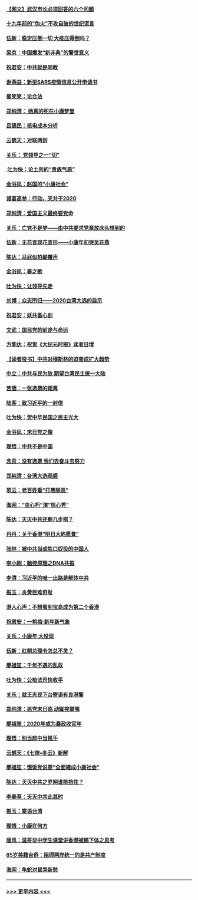 #### [【网文】武汉市长必须回答的六个问题](../pages/nsc993/n11813848.md?t=01230844) 
#### [十九年前的“伪火”不攻自破的世纪谎言](../pages/nsc993/n11813238.md?t=01230844) 
#### [伍新：稳定压倒一切 大疫压得倒吗？](../pages/nsc993/n11812634.md?t=01230844) 
#### [梁京：中国爆发“新非典”的警世意义](../pages/nsc993/n11812554.md?t=01230844) 
#### [祝君安：中共就是邪教](../pages/nsc993/n11812431.md?t=01230844) 
#### [谢燕益：新型SARS疫情信息公开申请书](../pages/nsc993/n11808840.md?t=01230844) 
#### [蜀笑笑：论合法](../pages/nsc993/n11808064.md?t=01230844) 
#### [郑纯清： 她真的死在小康梦里](../pages/nsc993/n11806623.md?t=01230844) 
#### [吕锡民：核电成本分析](../pages/nsc993/n11806284.md?t=01230844) 
#### [云鹤天：对联两则](../pages/nsc993/n11805957.md?t=01230844) 
#### [关乐： 党领导之一“切”](../pages/nsc993/n11804505.md?t=01230844) 
#### [ 吐为快：论土共的“贵族气质”](../pages/nsc993/n11804490.md?t=01230844) 
#### [金浴凤：赵国的“小康社会”](../pages/nsc993/n11804452.md?t=01230844) 
#### [诸葛高参：行动，灭共于2020](../pages/nsc993/n11804120.md?t=01230844) 
#### [郑纯清：爱国主义最终要党命](../pages/nsc993/n11802197.md?t=01230844) 
#### [关乐：亡党不是梦——由中共要求党章放床头想到的](../pages/nsc993/n11802156.md?t=01230844) 
#### [伍新：无花言现花言形——小康年初哭吴花燕](../pages/nsc993/n11800044.md?t=01230844) 
#### [陈达：马屁似拍颠覆声](../pages/nsc993/n11800010.md?t=01230844) 
#### [金浴凤：春之歌](../pages/nsc993/n11797687.md?t=01230844) 
#### [吐为快：让领导先走](../pages/nsc993/n11797512.md?t=01230844) 
#### [刘博：众志所归——2020台湾大选的启示](../pages/nsc993/n11796878.md?t=01230844) 
#### [祝君安：妖共畜心剖](../pages/nsc993/n11794273.md?t=01230844) 
#### [文武：国民党的前途与命运](../pages/nsc993/n11794198.md?t=01230844) 
#### [方能达：祝贺《大纪元时报》读者日增](../pages/nsc993/n11793807.md?t=01230844) 
#### [【读者投书】中共对穆斯林的迫害成扩大趋势](../pages/nsc993/n11791371.md?t=01230844) 
#### [中立：中共与民为敌 期望台湾民主统一大陆](../pages/nsc993/n11790392.md?t=01230844) 
#### [苦胆：一张选票的距离](../pages/nsc993/n11788914.md?t=01230844) 
#### [陆客：致习近平的一封信](../pages/nsc993/n11788867.md?t=01230844) 
#### [吐为快：贺中华民国之民主光大](../pages/nsc993/n11788618.md?t=01230844) 
#### [金浴凤：末日党之像](../pages/nsc993/n11787475.md?t=01230844) 
#### [理悟：中共不是中国](../pages/nsc993/n11787463.md?t=01230844) 
#### [念贲：没有选票  我们去奋斗去努力](../pages/nsc993/n11787398.md?t=01230844) 
#### [郑纯清：台湾大选观感](../pages/nsc993/n11786210.md?t=01230844) 
#### [项云：老百姓看“打黑除恶”](../pages/nsc993/n11785398.md?t=01230844) 
#### [海网：“空心朽”演“核心秀”](../pages/nsc993/n11783874.md?t=01230844) 
#### [陈达：天灭中共还剩几步棋？](../pages/nsc993/n11783719.md?t=01230844) 
#### [丹丹：关于香港“明日大屿愿景”](../pages/nsc993/n11783273.md?t=01230844) 
#### [张林：被中共当成牲口奴役的中国人](../pages/nsc993/n11782397.md?t=01230844) 
#### [李小刚：脑控原理之DNA共振](../pages/nsc993/n11780962.md?t=01230844) 
#### [李清：习近平的唯一出路是解体中共](../pages/nsc993/n11780866.md?t=01230844) 
#### [振玉：炎黄巨难奇耻](../pages/nsc993/n11779632.md?t=01230844) 
#### [港人心声：不想看到宝岛成为第二个香港](../pages/nsc993/n11778817.md?t=01230844) 
#### [祝君安：一剪梅‧新年新气象](../pages/nsc993/n11776340.md?t=01230844) 
#### [关乐：小康年 大役现](../pages/nsc993/n11774213.md?t=01230844) 
#### [伍新：红朝总理令怎总不灵？](../pages/nsc993/n11770813.md?t=01230844) 
#### [廖祖笙：千年不遇的乱政](../pages/nsc993/n11770373.md?t=01230844) 
#### [吐为快：公检法司快收手](../pages/nsc993/n11770359.md?t=01230844) 
#### [关乐：就王志民下台寄语有良港警](../pages/nsc993/n11769903.md?t=01230844) 
#### [郑纯清：恶党末日临 动辄挨掌嘴](../pages/nsc993/n11769356.md?t=01230844) 
#### [廖祖笙：2020年或为暴政收官年](../pages/nsc993/n11768216.md?t=01230844) 
#### [理悟：别当郎中当推手](../pages/nsc993/n11768243.md?t=01230844) 
#### [云鹤天：《七律▪冬云》新解](../pages/nsc993/n11768204.md?t=01230844) 
#### [廖祖笙：饿饭党说要“全面建成小康社会”](../pages/nsc993/n11767482.md?t=01230844) 
#### [陈达：天灭中共之罗网谁能挡住？](../pages/nsc993/n11767465.md?t=01230844) 
#### [李春草：天灭中共此其时](../pages/nsc993/n11767452.md?t=01230844) 
#### [振玉：寄语台湾](../pages/nsc993/n11767432.md?t=01230844) 
#### [理悟：小康在何方](../pages/nsc993/n11767394.md?t=01230844) 
#### [唐风：温哥华中学生课堂讲香港被踢下体之思考](../pages/nsc993/n11766848.md?t=01230844) 
#### [85岁美籍台侨：阻碍两岸统一的是共产制度](../pages/nsc993/n11765043.md?t=01230844) 
#### [海网：龟蛇对鼠哭新愁](../pages/nsc993/n11764895.md?t=01230844) 

----
#### [ >>> 更早内容 <<< ](../indexes/nsc993-earlier.md)
